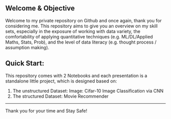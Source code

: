## Welcome & Objective

Welcome to my private repository on Github and once again, thank you for considering me. This repository aims to give you an overview on my skill sets, especially in the exposure of working with data variety, the comfortability of applying quantitative techniques (e.g. ML/DL/Applied Maths, Stats, Prob), and the level of data literacy (e.g. thought process / assumption making).


## Quick Start:

This repository comes with 2 Notebooks and each presentation is a standalone little project, which is designed based on:

1. The unstructured Dataset: Image: Cifar-10 Image Classification via CNN 
2. The structured Dataset: Movie Recommender


---
Thank you for your time and Stay Safe!
